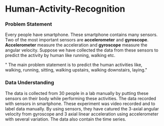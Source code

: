 # Human-Activity-Recognition

### Problem Statement
Every people have smartphone. These smartphone contains many sensors. Two of the most important sensors are **accelerometer** and **gyroscope**.
**Accelerometer** measure the acceleration and **gyroscope** measure the angular velocity. Suppose we have collected the data from these sensors to predict the activity by human like running, walking etc.

" The main problem statement is to predict the human activities like, walking, running, sitting, walking upstairs, walking downstairs, laying."

### Data Understanding
The data is collected from 30 people in a lab manually by putting these sensors on their body while performing these activities. The data recorded with sensors in smartphone. These experiment was video recorded and to label data manually.
By using sensors, they have catured the 3-axial angular velocity from gyroscope and 3 axial linear acceleration using accelerometer with several variation. The data also contain the time series.

